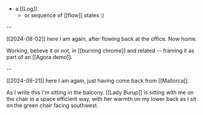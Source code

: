 - a [[Log]].
  - or sequence of [[flow]] states :)

--

[[2024-08-02]] here I am again, after flowing back at the office. Now home.

Working, believe it or not, in [[burning chrome]] and related -- framing it as part of an [[Agora demo]].

--

[[2024-09-21]] here I am again, just having come back from [[Mallorca]].

As I write this I'm sitting in the balcony. [[Lady Burup]] is sitting with me on the chair in a space efficient way, with her warmth on my lower back as I sit on the green chair facing southwest.
